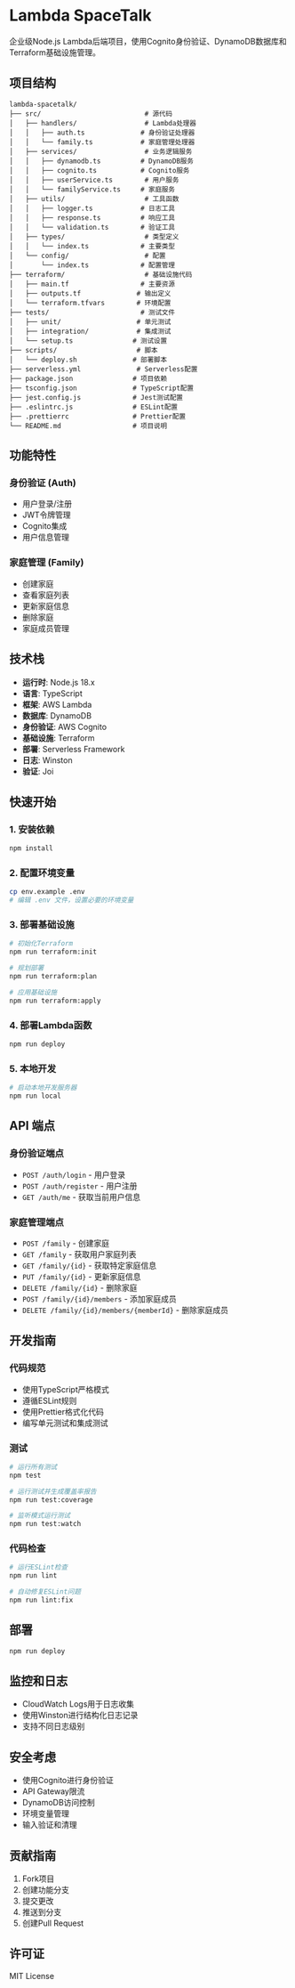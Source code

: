 # Lambda SpaceTalk

企业级Node.js Lambda后端项目，使用Cognito身份验证、DynamoDB数据库和Terraform基础设施管理。

## 项目结构

```
lambda-spacetalk/
├── src/                          # 源代码
│   ├── handlers/                 # Lambda处理器
│   │   ├── auth.ts              # 身份验证处理器
│   │   └── family.ts            # 家庭管理处理器
│   ├── services/                 # 业务逻辑服务
│   │   ├── dynamodb.ts          # DynamoDB服务
│   │   ├── cognito.ts           # Cognito服务
│   │   ├── userService.ts        # 用户服务
│   │   └── familyService.ts     # 家庭服务
│   ├── utils/                    # 工具函数
│   │   ├── logger.ts            # 日志工具
│   │   ├── response.ts          # 响应工具
│   │   └── validation.ts        # 验证工具
│   ├── types/                    # 类型定义
│   │   └── index.ts             # 主要类型
│   └── config/                   # 配置
│       └── index.ts             # 配置管理
├── terraform/                    # 基础设施代码
│   ├── main.tf                  # 主要资源
│   ├── outputs.tf              # 输出定义
│   └── terraform.tfvars        # 环境配置
├── tests/                       # 测试文件
│   ├── unit/                   # 单元测试
│   ├── integration/            # 集成测试
│   └── setup.ts               # 测试设置
├── scripts/                    # 脚本
│   └── deploy.sh              # 部署脚本
├── serverless.yml              # Serverless配置
├── package.json               # 项目依赖
├── tsconfig.json              # TypeScript配置
├── jest.config.js             # Jest测试配置
├── .eslintrc.js               # ESLint配置
├── .prettierrc                # Prettier配置
└── README.md                  # 项目说明
```

## 功能特性

### 身份验证 (Auth)
- 用户登录/注册
- JWT令牌管理
- Cognito集成
- 用户信息管理

### 家庭管理 (Family)
- 创建家庭
- 查看家庭列表
- 更新家庭信息
- 删除家庭
- 家庭成员管理

## 技术栈

- **运行时**: Node.js 18.x
- **语言**: TypeScript
- **框架**: AWS Lambda
- **数据库**: DynamoDB
- **身份验证**: AWS Cognito
- **基础设施**: Terraform
- **部署**: Serverless Framework
- **日志**: Winston
- **验证**: Joi

## 快速开始

### 1. 安装依赖

```bash
npm install
```

### 2. 配置环境变量

```bash
cp env.example .env
# 编辑 .env 文件，设置必要的环境变量
```

### 3. 部署基础设施

```bash
# 初始化Terraform
npm run terraform:init

# 规划部署
npm run terraform:plan

# 应用基础设施
npm run terraform:apply
```

### 4. 部署Lambda函数

```bash
npm run deploy
```

### 5. 本地开发

```bash
# 启动本地开发服务器
npm run local
```

## API 端点

### 身份验证端点

- `POST /auth/login` - 用户登录
- `POST /auth/register` - 用户注册
- `GET /auth/me` - 获取当前用户信息

### 家庭管理端点

- `POST /family` - 创建家庭
- `GET /family` - 获取用户家庭列表
- `GET /family/{id}` - 获取特定家庭信息
- `PUT /family/{id}` - 更新家庭信息
- `DELETE /family/{id}` - 删除家庭
- `POST /family/{id}/members` - 添加家庭成员
- `DELETE /family/{id}/members/{memberId}` - 删除家庭成员

## 开发指南

### 代码规范

- 使用TypeScript严格模式
- 遵循ESLint规则
- 使用Prettier格式化代码
- 编写单元测试和集成测试

### 测试

```bash
# 运行所有测试
npm test

# 运行测试并生成覆盖率报告
npm run test:coverage

# 监听模式运行测试
npm run test:watch
```

### 代码检查

```bash
# 运行ESLint检查
npm run lint

# 自动修复ESLint问题
npm run lint:fix
```

## 部署

```bash
npm run deploy
```

## 监控和日志

- CloudWatch Logs用于日志收集
- 使用Winston进行结构化日志记录
- 支持不同日志级别

## 安全考虑

- 使用Cognito进行身份验证
- API Gateway限流
- DynamoDB访问控制
- 环境变量管理
- 输入验证和清理

## 贡献指南

1. Fork项目
2. 创建功能分支
3. 提交更改
4. 推送到分支
5. 创建Pull Request

## 许可证

MIT License
